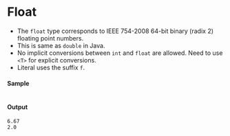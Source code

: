 # Float

- The `float` type corresponds to IEEE 754-2008 64-bit binary (radix 2) floating point numbers. 
- This is same as `double` in Java.
- No implicit conversions between `int` and `float` are allowed. Need to use `<T>` for explicit conversions. 
- Literal uses the suffix `f`. 

#### Sample

<!-- MARKDOWN-AUTO-DOCS:START (CODE:src=./../../code/float.bal) -->
<!-- The below code snippet is automatically added from ./../../code/float.bal -->
```bal

```
<!-- The below code snippet is automatically added from ./../../code/float.bal -->
<!-- MARKDOWN-AUTO-DOCS:END -->

#### Output

```
6.67
2.0
```